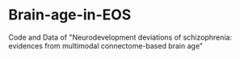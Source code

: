 # Brain-age-in-EOS
Code and Data of "Neurodevelopment deviations of schizophrenia: evidences from multimodal connectome-based brain age"
